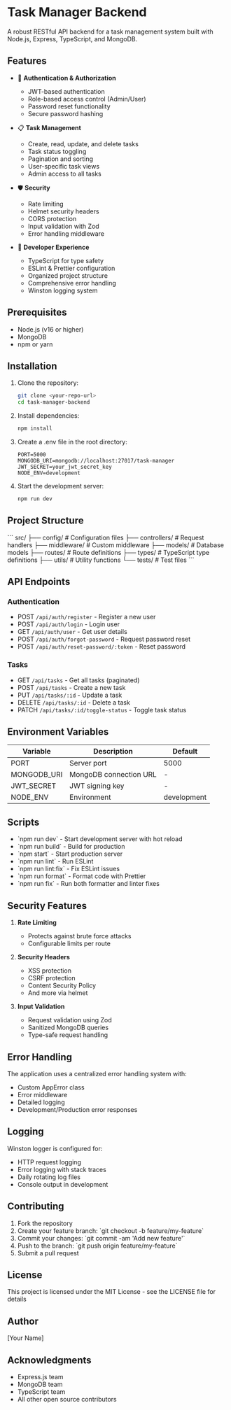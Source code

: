 # Task Manager Backend

A robust RESTful API backend for a task management system built with Node.js, Express, TypeScript, and MongoDB.

## Features

- 🔐 **Authentication & Authorization**

  - JWT-based authentication
  - Role-based access control (Admin/User)
  - Password reset functionality
  - Secure password hashing

- 📋 **Task Management**

  - Create, read, update, and delete tasks
  - Task status toggling
  - Pagination and sorting
  - User-specific task views
  - Admin access to all tasks

- 🛡️ **Security**

  - Rate limiting
  - Helmet security headers
  - CORS protection
  - Input validation with Zod
  - Error handling middleware

- 🔧 **Developer Experience**
  - TypeScript for type safety
  - ESLint & Prettier configuration
  - Organized project structure
  - Comprehensive error handling
  - Winston logging system

## Prerequisites

- Node.js (v16 or higher)
- MongoDB
- npm or yarn

## Installation

1. Clone the repository:

   ```bash
   git clone <your-repo-url>
   cd task-manager-backend
   ```

2. Install dependencies:

   ```bash
   npm install
   ```

3. Create a .env file in the root directory:

   ```env
   PORT=5000
   MONGODB_URI=mongodb://localhost:27017/task-manager
   JWT_SECRET=your_jwt_secret_key
   NODE_ENV=development
   ```

4. Start the development server:
   ```bash
   npm run dev
   ```

## Project Structure

\`\`\`
src/
├── config/ # Configuration files
├── controllers/ # Request handlers
├── middleware/ # Custom middleware
├── models/ # Database models
├── routes/ # Route definitions
├── types/ # TypeScript type definitions
├── utils/ # Utility functions
└── tests/ # Test files
\`\`\`

## API Endpoints

### Authentication

- POST `/api/auth/register` - Register a new user
- POST `/api/auth/login` - Login user
- GET `/api/auth/user` - Get user details
- POST `/api/auth/forgot-password` - Request password reset
- POST `/api/auth/reset-password/:token` - Reset password

### Tasks

- GET `/api/tasks` - Get all tasks (paginated)
- POST `/api/tasks` - Create a new task
- PUT `/api/tasks/:id` - Update a task
- DELETE `/api/tasks/:id` - Delete a task
- PATCH `/api/tasks/:id/toggle-status` - Toggle task status

## Environment Variables

| Variable    | Description            | Default     |
| ----------- | ---------------------- | ----------- |
| PORT        | Server port            | 5000        |
| MONGODB_URI | MongoDB connection URL | -           |
| JWT_SECRET  | JWT signing key        | -           |
| NODE_ENV    | Environment            | development |

## Scripts

- \`npm run dev\` - Start development server with hot reload
- \`npm run build\` - Build for production
- \`npm start\` - Start production server
- \`npm run lint\` - Run ESLint
- \`npm run lint:fix\` - Fix ESLint issues
- \`npm run format\` - Format code with Prettier
- \`npm run fix\` - Run both formatter and linter fixes

## Security Features

1. **Rate Limiting**

   - Protects against brute force attacks
   - Configurable limits per route

2. **Security Headers**

   - XSS protection
   - CSRF protection
   - Content Security Policy
   - And more via helmet

3. **Input Validation**
   - Request validation using Zod
   - Sanitized MongoDB queries
   - Type-safe request handling

## Error Handling

The application uses a centralized error handling system with:

- Custom AppError class
- Error middleware
- Detailed logging
- Development/Production error responses

## Logging

Winston logger is configured for:

- HTTP request logging
- Error logging with stack traces
- Daily rotating log files
- Console output in development

## Contributing

1. Fork the repository
2. Create your feature branch: \`git checkout -b feature/my-feature\`
3. Commit your changes: \`git commit -am 'Add new feature'\`
4. Push to the branch: \`git push origin feature/my-feature\`
5. Submit a pull request

## License

This project is licensed under the MIT License - see the LICENSE file for details

## Author

[Your Name]

## Acknowledgments

- Express.js team
- MongoDB team
- TypeScript team
- All other open source contributors
